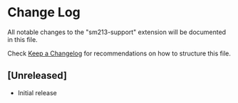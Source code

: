 # Change Log

All notable changes to the "sm213-support" extension will be documented in this file.

Check [Keep a Changelog](http://keepachangelog.com/) for recommendations on how to structure this file.

## [Unreleased]

- Initial release